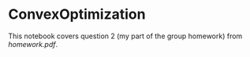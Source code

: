 # ConvexOptimization
This notebook covers question 2 (my part of the group homework) from *homework.pdf*.
